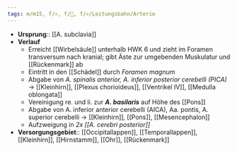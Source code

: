 ```yaml
---
tags: m/m15, f/💀, f/🧠, f/💀/Leitungsbahn/Arterie
---
```

- **Ursprung**:: [[A. subclavia]]
- **Verlauf**
	- Erreicht [[Wirbelsäule]] unterhalb HWK 6 und zieht im Foramen transversum nach kranial; gibt Äste zur umgebenden Muskulatur und [[Rückenmark]] ab
	- Eintritt in den [[Schädel]] durch *Foramen magnum*
	- Abgabe von *A. spinalis anterior, A. inferior posterior cerebelli (PICA)* → [[Kleinhirn]], [[Plexus chorioideus]], [[Ventrikel IV]], [[Medulla oblongata]]
	- Vereinigung re. und li. zur ***A. basilaris*** auf Höhe des [[Pons]]
	- Abgabe von A. inferior anterior cerebelli (AICA), Aa. pontis, A. superior cerebelli → [[Kleinhirn]], [[Pons]], [[Mesencephalon]]
	- Aufzweigung in *2x [[A. cerebri posterior]]*
- **Versorgungsgebiet**:: [[Occipitallappen]], [[Temporallappen]], [[Kleinhirn]], [[Hirnstamm]], [[Ohr]], [[Rückenmark]]